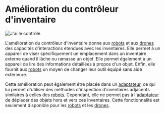 # Amélioration du contrôleur d'inventaire

![J'ai le contrôle.](oredict:oc:inventoryControllerUpgrade)

L'amélioration du contrôleur d'inventaire donne aux [robots](../block/robot.md) et aux [drones](drone.md) des capacités d'interactions étendues avec les inventaires. Elle permet à un appareil de viser spécifiquement un emplacement dans un inventaire externe quand il lâche ou ramasse un objet. Elle permet également à un appareil de lire des informations détaillées à propos d'un objet. Enfin, elle fournit aux [robots](../block/robot.md) un moyen de changer leur outil équipé sans aide extérieure.

Cette amélioration peut également être placée dans un [adaptateur](../block/adapter.md), ce qui lui permet d'utiliser des méthodes d'inspection d'inventaires adjacents similaires à celles des [robots](../block/robot.md). Cependant, elle ne permet pas à l'[adaptateur](../block/adapter.md) de déplacer des objets hors et vers ces inventaires. Cette fonctionnalité est seulement disponible pour les [robots](../block/robot.md) et les [drones](drone.md).
